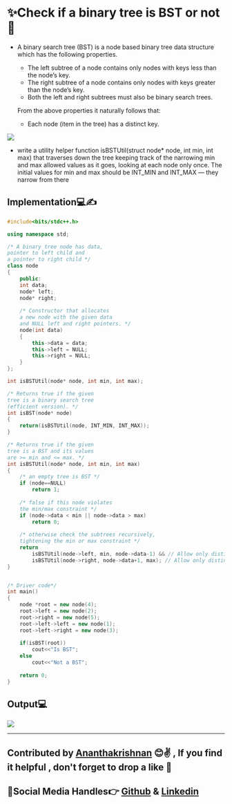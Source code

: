 # ✨Check if a binary tree is BST or not💖
- A binary search tree (BST) is a node based binary tree data structure which has the following properties.
  -  The left subtree of a node contains only nodes with keys less than the node’s key.
  -  The right subtree of a node contains only nodes with keys greater than the node’s key.
  - Both the left and right subtrees must also be binary search trees.

  From the above properties it naturally follows that:
  - Each node (item in the tree) has a distinct key.

<img src = "https://iq.opengenus.org/content/images/2019/05/BST.png">

 - write a utility helper function isBSTUtil(struct node* node, int min, int max) that traverses down the tree keeping track of the narrowing min and max allowed values as it goes, looking at each node only once. The initial values for min and max should be INT_MIN and INT_MAX — they narrow from there

 
  
  
  
## Implementation💻✍
```cpp
#include<bits/stdc++.h> 

using namespace std; 

/* A binary tree node has data, 
pointer to left child and 
a pointer to right child */
class node 
{ 
	public: 
	int data; 
	node* left; 
	node* right; 
	
	/* Constructor that allocates 
	a new node with the given data 
	and NULL left and right pointers. */
	node(int data) 
	{ 
		this->data = data; 
		this->left = NULL; 
		this->right = NULL; 
	} 
}; 

int isBSTUtil(node* node, int min, int max); 

/* Returns true if the given 
tree is a binary search tree 
(efficient version). */
int isBST(node* node) 
{ 
	return(isBSTUtil(node, INT_MIN, INT_MAX)); 
} 

/* Returns true if the given 
tree is a BST and its values 
are >= min and <= max. */
int isBSTUtil(node* node, int min, int max) 
{ 
	/* an empty tree is BST */
	if (node==NULL) 
		return 1; 
			
	/* false if this node violates 
	the min/max constraint */
	if (node->data < min || node->data > max) 
		return 0; 
	
	/* otherwise check the subtrees recursively, 
	tightening the min or max constraint */
	return
		isBSTUtil(node->left, min, node->data-1) && // Allow only distinct values 
		isBSTUtil(node->right, node->data+1, max); // Allow only distinct values 
} 


/* Driver code*/
int main() 
{ 
	node *root = new node(4); 
	root->left = new node(2); 
	root->right = new node(5); 
	root->left->left = new node(1); 
	root->left->right = new node(3); 
	
	if(isBST(root)) 
		cout<<"Is BST"; 
	else
		cout<<"Not a BST"; 
		
	return 0; 
} 


```
## Output💻
   <img src="https://github.com/akrish4/DSA/blob/main/dsa-cp-2/Check_binaryTree_BST/images/image1.PNG">

---


## Contributed by [Ananthakrishnan](https://github.com/akrish4) 😊✌ , If you find it helpful , don't forget to drop a like 💖
## 🧒Social Media Handles👉   [Github](https://github.com/akrish4) & [Linkedin](https://in.linkedin.com/in/Ananthakrishnan-Nair-RS")



